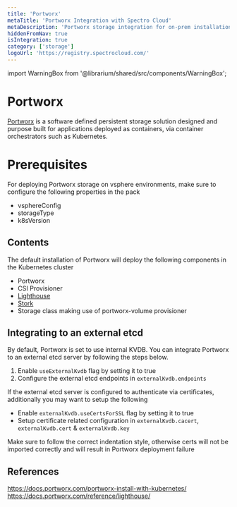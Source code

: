 ```yaml
---
title: 'Portworx'
metaTitle: 'Portworx Integration with Spectro Cloud'
metaDescription: 'Portworx storage integration for on-prem installations'
hiddenFromNav: true
isIntegration: true
category: ['storage']
logoUrl: 'https://registry.spectrocloud.com/'
---
```


import WarningBox from '@librarium/shared/src/components/WarningBox';

# Portworx

[Portworx](https://portworx.com/) is a software defined persistent storage solution designed and purpose built for applications deployed as containers, via container orchestrators such as Kubernetes.

# Prerequisites

For deploying Portworx storage on vsphere environments, make sure to configure the following properties in the pack
* vsphereConfig
* storageType
* k8sVersion

## Contents

The default installation of Portworx will deploy the following components in the Kubernetes cluster
* Portworx
* CSI Provisioner
* [Lighthouse](https://docs.portworx.com/reference/lighthouse/) 
* [Stork](https://github.com/libopenstorage/stork)
* Storage class making use of portworx-volume provisioner  

## Integrating to an external etcd

By default, Portworx is set to use internal KVDB. You can integrate Portworx to an external etcd server by following the steps below.

1. Enable `useExternalKvdb` flag by setting it to true
2. Configure the external etcd endpoints in `externalKvdb.endpoints`

If the external etcd server is configured to authenticate via certificates, additionally you may want to setup the following

* Enable `externalKvdb.useCertsForSSL` flag by setting it to true
* Setup certificate related configuration in `externalKvdb.cacert`, `externalKvdb.cert` & `externalKvdb.key`

<WarningBox>
Make sure to follow the correct indentation style, otherwise certs will not be imported correctly and will result in Portworx deployment failure
</WarningBox>

## References

https://docs.portworx.com/portworx-install-with-kubernetes/
https://docs.portworx.com/reference/lighthouse/
